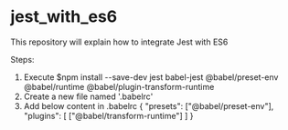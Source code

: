 # jest_with_es6
 This repository will explain how to integrate Jest with ES6
 
Steps:
1. Execute $npm install --save-dev jest babel-jest @babel/preset-env @babel/runtime @babel/plugin-transform-runtime
2. Create a new file named '.babelrc'
3. Add below content in .babelrc
   {
      "presets": ["@babel/preset-env"],
      "plugins": [
        ["@babel/transform-runtime"]
      ]
  }

